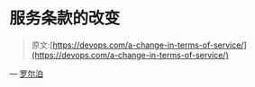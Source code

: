 # 服务条款的改变

> 原文:[https://devops.com/a-change-in-terms-of-service/](https://devops.com/a-change-in-terms-of-service/)

— [罗尔泊](https://devops.com/author/breselman/)